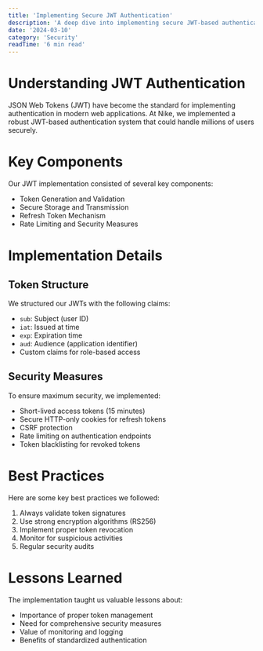 ```yaml
---
title: 'Implementing Secure JWT Authentication'
description: 'A deep dive into implementing secure JWT-based authentication for vendor-agnostic systems.'
date: '2024-03-10'
category: 'Security'
readTime: '6 min read'
---
```


# Understanding JWT Authentication

JSON Web Tokens (JWT) have become the standard for implementing authentication in modern web applications. At Nike, we implemented a robust JWT-based authentication system that could handle millions of users securely.

# Key Components

Our JWT implementation consisted of several key components:

- Token Generation and Validation
- Secure Storage and Transmission
- Refresh Token Mechanism
- Rate Limiting and Security Measures

# Implementation Details

## Token Structure

We structured our JWTs with the following claims:

- `sub`: Subject (user ID)
- `iat`: Issued at time
- `exp`: Expiration time
- `aud`: Audience (application identifier)
- Custom claims for role-based access

## Security Measures

To ensure maximum security, we implemented:

- Short-lived access tokens (15 minutes)
- Secure HTTP-only cookies for refresh tokens
- CSRF protection
- Rate limiting on authentication endpoints
- Token blacklisting for revoked tokens

# Best Practices

Here are some key best practices we followed:

1. Always validate token signatures
2. Use strong encryption algorithms (RS256)
3. Implement proper token revocation
4. Monitor for suspicious activities
5. Regular security audits

# Lessons Learned

The implementation taught us valuable lessons about:

- Importance of proper token management
- Need for comprehensive security measures
- Value of monitoring and logging
- Benefits of standardized authentication 